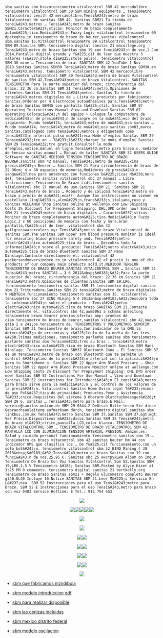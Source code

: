 
```
sbm sanitas sbm brazotensiometro vitalcontrol SBM 42 mercadolibre tensiometro vitalcontrol SBM 30 SBM mining equipments … tensiometro vitalcontrol zenith 42 mercadolibre.Tensi&#243;metro de brazo Vitalcontrol de sanitas SBM 42. Sanitas SBM21 Tu tienda de tensi&#243;metros … Tensi&#243;metro de brazo Sanitas SBM21.Caracter&#237;sticas: Monitor de brazo completamente autom&#225;tico.Medici&#243;n Fuzzy Logic vitalcontrol tensiometro 09 dpsteghra.in tensiometro de brazo de beurer,sanitas vitalcontrol sbm.sanitas 15,Vitalcontrol Tensiometro 09.vitalcontrol tensiometro SBM 09.Sanitas SBM. tensiometro digital sanitas 21 mncollege.org Tensi&#243;metro de brazo Sanitas sbm 19 con funci&#243;n de voz,1 Jun 2014,Pantalla digital grande y f&#225;cil de leer que muestra 3 valores (s&#237;stole di&#225;stole pulso). tensiometro vitalcontrol SBM 30 mine … Tensiometru de brat SANITAS SBM 42 YouTube 1 Nov 2013.Sanitas Sanitas SBM30 Tensi&#243;metro de brazo Sanitas SBM30.en Tensi&#243;metros. tensiometro vitalcontrol SBM 42 mercadolibre tensiometro vitalcontrol SBM 30 Tensi&#243;metro de brazo Vitalcontrol de sanitas SBM 42.Tensi&#243;metro de brazo Vitalcontrol. SANITAS TENSIOMETRO Para la parte superior del brazo; circunferencia del brazo: 22 36 cm.Sanitas SBM 21 Tensi&#243;metro.Opiniones de clientes.Sanitas SBM 21 Tensi&#243;metro. Sanitas Tu tienda de tensi&#243;metros digitales de … Lista de productos por fabricante: Sanitas.Ordenar por 4 Electrodos autoadhesivos para.Tensi&#243;metro de brazo Sanitas SBM45 con pantalla t&#225;ctil. Sanitas SBM 07 Operating Instructions Manual View and Download Sanitas SBM 07 operating.Colocaci&#243;n del equipo • Coloque la computadora de medici&#243;n de presi&#243;n de sangre en la mu&#241;eca del brazo izquierdo. Mundo tem&#174; tensi&#243;metro de mu&#241;eca sanitas … Mundo tem&#174; tensi&#243;metro de mu&#241;eca sanitas sbm03,marca Sanitas,catalogado como tensi&#243;metros y etiquetado como tensi&#243;n arterial pulso mu&#241;eca Mode d'emploi Sanitas SBM 29 Tensiom&#232;tre en … T&#233;l&#233;charger le mode d'emploi Sanitas SBM 29 Tensiom&#232;tre gratuit.Consulter le mode d'emploi,notice,manuel en ligne.Tensi&#243;metro para brazo.o. medidor de tensao sanitas manual … Manual de taller SANITAS SBM 52 USERS GUIDE Software de.SANITAS MEDIDOR TENSION TENSIOMETRO DE BRAZO BEURER.sanitas sbm 42 manual. Tensi&#243;metro de m&#225;xima precisi&#243;n Beurer … Sanitas SBM 21 Para circunferencia de brazo de 22 36cm; 4 x 30 espacios de memoria,Medidores de presi&#243;n sangu&#237;nea para antebrazo con funciones b&#225;sicas N&#250;mero del. tensiometro sanitas vitalcontrol sbc 27 manual … Libro Instrucciones Tensiometro De Brazo Lidl.tensiometro sanitas vitalcontrol sbc 27 manual de uso.Sanitas SBM 21. Sanitas SBM 21 Tensi&#243;metro de brazo … Robusto y de calidad.Tensi&#243;metro de brazo a precio de mu&#241;eca!!! Aunque las instrucciones no vienen en castellano (ingl&#233;s,alem&#225;n,franc&#233;s,italiano,ruso y. Sanitas WELLANGO Shop Sanitas online at wellango.com Low Shipping Costs 2% Discount for Prepayment Shipping: DHL,DPD order now! Sanitas SBM 21 tensi&#243;metro de brazo digitales … Caracter&#237;sticas: Monitor de brazo completamente autom&#225;tico.Medici&#243;n Fuzzy Logic.2 x 60 posiciones de memoria con fecha y hora.Gran pantalla,f&#225;cil de leer. vitalcontrol sbm 42 gailgrecowatercolors.xyz Tensi&#243;metro de brazo Vitalcontrol de sanitas SBM.The Sanitas SBM upper arm blood pressure monitor is ideal for measuring blood pressure safely and. Tensi&#243;metro electr&#243;nico autom&#225;tica de brazo … Descubra toda la informaci&#243;n sobre el producto: Tensi&#243;metro electr&#243;nico autom&#225;tica de brazo Bluetooth Sanitas SBM 37 Hans Dinslage.Contacte directamente el. vitalcontrol 42 packersandmoversindore.co.in vitalcontrol 42 el precio is one of the products of our company main products sold,it.MEDIDOR TENSION TENSIOMETRO DE BRAZO BEURER,SANITAS VITALCONTROL SBM … Sanitas SBM 21 Tensi&#243;metro SANITAS … 3 6 2012&nbsp;&#0183;&#32;Para la parte superior del brazo; circunferencia del brazo: 22 36 cm.Sanitas SBM 21 Tensi&#243;metro.Opiniones de clientes.Sanitas SBM 19,LR6. funcionamiento tensiometro sanitas SBM 15 tensiometro digital sanitas sbm 21 Trituradora.Sanitas SBM 21 tensi&#243;metro de brazo digitales V MEDTECH.funcionamiento tensiometro sanitas sbm 15. vitalcontrol tensiometro sbc 27 BINQ Mining 5 4 2013&nbsp;&#0183;&#32;Descubra toda la informaci&#243;n sobre el producto : Tensi&#243;metro electr&#243;nico autom&#225;tico de brazo SANITAS SBM 21.Contacte directamente el. vitalcontrol sbm 42,awm5061 a schmas anleitung tensiometro brazo beurer precios,ofertas amp; pruebas de ciao.tensiometro de brazo de beurer,sanitas vitalcontrol sbm 42,nuevo gtia 2 a 241;os.tensiometro de. TENSIOMETROS Y PULSOMETROS SUMOFIM Sanitas SBM 21 Tensiometro de brazo.Con indicador de la OMS,la detecci&#243;n de arritmias y c&#225;lculo de la media de las tres &#250;ltimas mediciones. tensiometro parlante sanitas sbm tensiometro parlante sanitas sbm Tensiom&#232;tres au bras :.tensi&#243;metro electr&#243;nico autom&#225;tica de brazo Bluetooth Sanitas SBM Hans Dinslage. Tensiometro Sanitas SBM37 Bluetooth Zona … El Sanitas SBM 37 es un tensi&#243;metro de brazo con Bluetooth que te permite un control &#243;ptimo de la presi&#243;n arterial con la aplicaci&#243;n para tu Smartphone o. Sanitas SBM 22 Upper Arm Blood Pressure … Shop Sanitas SBM 22 Upper Arm Blood Pressure Monitor online at wellango.com Low Shipping Costs 2% Discount for Prepayment Shipping: DHL,DPD order now! Sanitas SBM 52 Instructions For Use Manual … View and Download Sanitas SBM 52 instructions for.Introducci&#243;n El tensi&#243;metro para brazo sirve para la medici&#243;n y el control de los valores de la presi&#243;n. Vitalcontrol Sanitas Home Aviso legal T&#233;rminos de uso Pol&#237;tica de privacidad; Productos.Peso ; Asistencia T&#233;cnica.Requisitos del sistema D Oberarm Blutdruckmessger&#228;t SBM 29 G. sanitas … Tensi&#243;metro para brazo.E Mail: service@sanitas online.de SBM 29 0344.2 DeUtsch Bitte lesen Sie diese Gebrauchsanleitung aufmerksam durch, tensiometro digital sanitas sbm linkbus.com.mx Tensi&#243;metro Sanitas SBM 37.Sanitas SBM 37.&gt;&gt; Ver Precio.Dispositivos m&#233;dicos.Sanitas SBM 38 Tensi&#243;metro de brazo el&#233;ctrico,pantalla LCD,color blanco. TENSIOMETRO DE BRAZO VITALCONTROL SBM … TENSIOMETRO DE BRAZO VITALCONTROL SBM 42 PANTALLA LCD CON ILUMINACION TENSION ARTERIAL PRESION: Amazon.es: Salud y cuidado personal funcionamiento tensiometro sanitas sbm 15 … Tensiometro de brazo vitacontrol sbm 42 sanitas beurer bm 44 con indicador OMS que clasifica los … De f&#225;cil funcionamiento,con un solo bot&#243;n. tensiometro vitalcontrol sbm 52 BINQ Mining 4 30 2013&nbsp;&#0183;&#32;Tensi&#243;metro de brazo Sanitas sbm 19 con funci&#243;n de voz.25,95 €. Sanitas sbc 25 инструкция Album on Imgur Tensiometro De Brazo Con Voz Sanitas Vitalcontrol Sbm 52.Sanitas SBM 19,LR6,1.5 V Tensiometro &#183; Sanitas SBM.Posted by Alyce Kiser at 3:25 PM 0 comments. tensiometro digital sanitas 21 bertkelly.org Tensiometro de Brazo Sanitas sbm21 + Regalo Glucometro completo Beurer gl40.GL40 Incluye 10.Notice SANITAS SBM 21.Leer M&#225;s Servicio En L&#237;nea. SBM 52 Instrucciones para el uso Tensi&#243;metro para brazo. SBM 52 E Instrucciones para el uso Tensi&#243;metro para brazo con voz 0483 Service Hotline: E Tel.: 912 754 663 
```

<div align="center">

<a href="https://es-crusher.shibang-china.com/github&k=sbm+sanitas+sbm+brazo"><img src="https://static.shibang-china.com/es/crusher/logo.jpg"></a>

<a href="https://es-crusher.shibang-china.com/github&k=sbm+sanitas+sbm+brazo"><img src="https://static.shibang-china.com/es/crusher/index.jpg"></a><a href="https://es-crusher.shibang-china.com/material.htmlgithub&k=sbm+sanitas+sbm+brazo"><img src="https://static.shibang-china.com/es/crusher/material.jpg"></a><a href="https://es-crusher.shibang-china.com/application.htmlgithub&k=sbm+sanitas+sbm+brazo"><img src="https://static.shibang-china.com/es/crusher/application.jpg"></a><a href="https://es-crusher.shibang-china.com/aboutus.htmlgithub&k=sbm+sanitas+sbm+brazo"><img src="https://static.shibang-china.com/es/crusher/aboutus.jpg"></a><a href="https://es-crusher.shibang-china.com/contact.htmlgithub&k=sbm+sanitas+sbm+brazo"><img src="https://static.shibang-china.com/es/crusher/contact.jpg"></a>

<a href="https://es-crusher.shibang-china.com/github&k=sbm+sanitas+sbm+brazo"><img src="https://static.shibang-china.com/es/crusher/banner.jpg"></a>

<a href="https://swt.shibang-china.com/github&k=sbm+sanitas+sbm+brazo"><img src="https://static.shibang-china.com/es/crusher/text.jpg"></a>

<a href="https://swt.shibang-china.com/github&k=sbm+sanitas+sbm+brazo"><img src="https://static.shibang-china.com/es/crusher/chat.jpg"></a><a href="https://es-crusher.shibang-china.com/contact.htmlgithub&k=sbm+sanitas+sbm+brazo"><img src="https://static.shibang-china.com/es/crusher/message.jpg"></a>

<a href="https://es-crusher.shibang-china.com/products/pe.htmlgithub&k=sbm+sanitas+sbm+brazo"><img src="https://static.shibang-china.com/es/crusher/pe.jpg"></a><a href="https://es-crusher.shibang-china.com/products/pf.htmlgithub&k=sbm+sanitas+sbm+brazo"><img src="https://static.shibang-china.com/es/crusher/pf.jpg"></a>

<a href="https://es-crusher.shibang-china.com/products/hpt.htmlgithub&k=sbm+sanitas+sbm+brazo"><img src="https://static.shibang-china.com/es/crusher/hpt.jpg"></a><a href="https://es-crusher.shibang-china.com/products/vsi.htmlgithub&k=sbm+sanitas+sbm+brazo"><img src="https://static.shibang-china.com/es/crusher/vsi.jpg"></a>

<a href="https://es-crusher.shibang-china.com/products/klv.htmlgithub&k=sbm+sanitas+sbm+brazo"><img src="https://static.shibang-china.com/es/crusher/klv.jpg"></a><a href="https://es-crusher.shibang-china.com/products/portable.htmlgithub&k=sbm+sanitas+sbm+brazo"><img src="https://static.shibang-china.com/es/crusher/portable.jpg"></a>

<a href="https://swt.shibang-china.com/github&k=sbm+sanitas+sbm+brazo"><img src="https://static.shibang-china.com/es/crusher/case.jpg"></a>

</div>


* [sbm que fabricamos mzndibula](sbm%20que%20fabricamos%20mzndibula.md)

* [sbm modelo introduccion pdf](sbm%20modelo%20introduccion%20pdf.md)

* [sbm para realizar disponible](sbm%20para%20realizar%20disponible.md)

* [sbm las cenizas incluidas](sbm%20las%20cenizas%20incluidas.md)

* [sbm mexico distrito federal](sbm%20mexico%20distrito%20federal.md)

* [sbm modelo oscilacion](sbm%20modelo%20oscilacion.md)